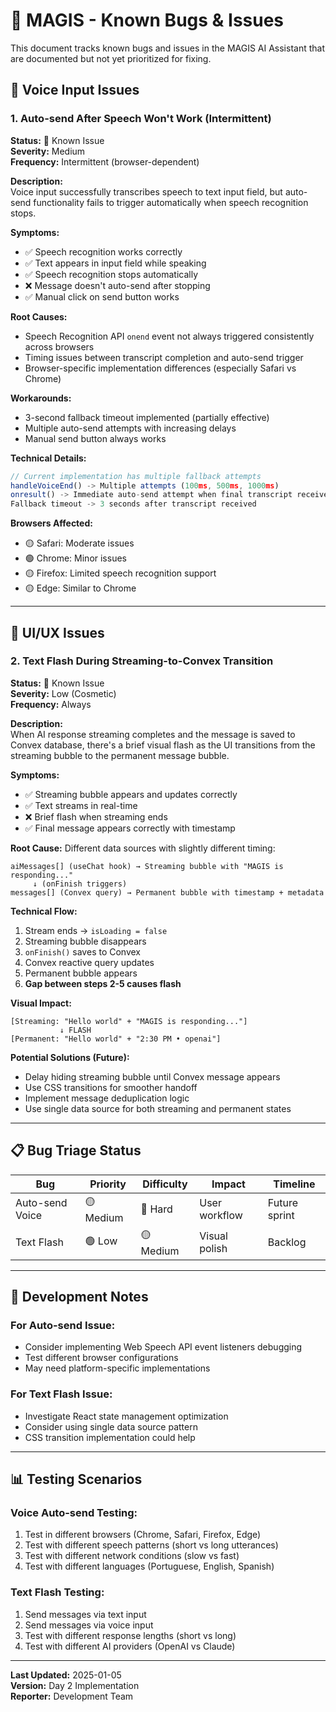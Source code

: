 # 🐛 MAGIS - Known Bugs & Issues

This document tracks known bugs and issues in the MAGIS AI Assistant that are documented but not yet prioritized for fixing.

## 🎤 **Voice Input Issues**

### 1. Auto-send After Speech Won't Work (Intermittent)
**Status:** 🔴 Known Issue  
**Severity:** Medium  
**Frequency:** Intermittent (browser-dependent)

**Description:**  
Voice input successfully transcribes speech to text input field, but auto-send functionality fails to trigger automatically when speech recognition stops.

**Symptoms:**
- ✅ Speech recognition works correctly
- ✅ Text appears in input field while speaking
- ✅ Speech recognition stops automatically
- ❌ Message doesn't auto-send after stopping
- ✅ Manual click on send button works

**Root Causes:**
- Speech Recognition API `onend` event not always triggered consistently across browsers
- Timing issues between transcript completion and auto-send trigger
- Browser-specific implementation differences (especially Safari vs Chrome)

**Workarounds:**
- 3-second fallback timeout implemented (partially effective)
- Multiple auto-send attempts with increasing delays
- Manual send button always works

**Technical Details:**
```javascript
// Current implementation has multiple fallback attempts
handleVoiceEnd() -> Multiple attempts (100ms, 500ms, 1000ms)
onresult() -> Immediate auto-send attempt when final transcript received
Fallback timeout -> 3 seconds after transcript received
```

**Browsers Affected:**
- 🟡 Safari: Moderate issues
- 🟢 Chrome: Minor issues
- 🟡 Firefox: Limited speech recognition support
- 🟡 Edge: Similar to Chrome

---

## 💬 **UI/UX Issues**

### 2. Text Flash During Streaming-to-Convex Transition
**Status:** 🔴 Known Issue  
**Severity:** Low (Cosmetic)  
**Frequency:** Always

**Description:**  
When AI response streaming completes and the message is saved to Convex database, there's a brief visual flash as the UI transitions from the streaming bubble to the permanent message bubble.

**Symptoms:**
- ✅ Streaming bubble appears and updates correctly
- ✅ Text streams in real-time
- ❌ Brief flash when streaming ends
- ✅ Final message appears correctly with timestamp

**Root Cause:**
Different data sources with slightly different timing:
```
aiMessages[] (useChat hook) → Streaming bubble with "MAGIS is responding..."
     ↓ (onFinish triggers)
messages[] (Convex query) → Permanent bubble with timestamp + metadata
```

**Technical Flow:**
1. Stream ends → `isLoading = false`
2. Streaming bubble disappears
3. `onFinish()` saves to Convex  
4. Convex reactive query updates
5. Permanent bubble appears
6. **Gap between steps 2-5 causes flash**

**Visual Impact:**
```
[Streaming: "Hello world" + "MAGIS is responding..."] 
           ↓ FLASH
[Permanent: "Hello world" + "2:30 PM • openai"]
```

**Potential Solutions (Future):**
- Delay hiding streaming bubble until Convex message appears
- Use CSS transitions for smoother handoff
- Implement message deduplication logic
- Use single data source for both streaming and permanent states

---

## 📋 **Bug Triage Status**

| Bug | Priority | Difficulty | Impact | Timeline |
|-----|----------|------------|--------|----------|
| Auto-send Voice | 🟡 Medium | 🔴 Hard | User workflow | Future sprint |
| Text Flash | 🟢 Low | 🟡 Medium | Visual polish | Backlog |

---

## 🔧 **Development Notes**

### For Auto-send Issue:
- Consider implementing Web Speech API event listeners debugging
- Test different browser configurations
- May need platform-specific implementations

### For Text Flash Issue:
- Investigate React state management optimization
- Consider using single data source pattern
- CSS transition implementation could help

---

## 📊 **Testing Scenarios**

### Voice Auto-send Testing:
1. Test in different browsers (Chrome, Safari, Firefox, Edge)
2. Test with different speech patterns (short vs long utterances)
3. Test with different network conditions (slow vs fast)
4. Test with different languages (Portuguese, English, Spanish)

### Text Flash Testing:
1. Send messages via text input
2. Send messages via voice input  
3. Test with different response lengths (short vs long)
4. Test with different AI providers (OpenAI vs Claude)

---

**Last Updated:** 2025-01-05  
**Version:** Day 2 Implementation  
**Reporter:** Development Team